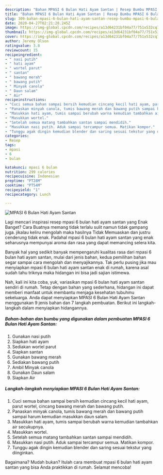 ```yaml
---
description: "Bahan MPASI 6 Bulan Hati Ayam Santan | Resep Bumbu MPASI 6 Bulan Hati Ayam Santan Yang Menggugah Selera"
title: "Bahan MPASI 6 Bulan Hati Ayam Santan | Resep Bumbu MPASI 6 Bulan Hati Ayam Santan Yang Menggugah Selera"
slug: 309-bahan-mpasi-6-bulan-hati-ayam-santan-resep-bumbu-mpasi-6-bulan-hati-ayam-santan-yang-menggugah-selera
date: 2020-04-27T02:21:28.245Z
image: https://img-global.cpcdn.com/recipes/a13d64231bf04a77/751x532cq70/mpasi-6-bulan-hati-ayam-santan-foto-resep-utama.jpg
thumbnail: https://img-global.cpcdn.com/recipes/a13d64231bf04a77/751x532cq70/mpasi-6-bulan-hati-ayam-santan-foto-resep-utama.jpg
cover: https://img-global.cpcdn.com/recipes/a13d64231bf04a77/751x532cq70/mpasi-6-bulan-hati-ayam-santan-foto-resep-utama.jpg
author: Jeremy Olson
ratingvalue: 3.8
reviewcount: 15
recipeingredient:
- " nasi putih"
- " hati ayam"
- " wortel parut"
- " santan"
- " bawang merah"
- " bawang putih"
- " Minyak canola"
- " Daun salam"
- " Air"
recipeinstructions:
- "Cuci semua bahan sampai bersih kemudian cincang kecil hati ayam, parut wortel, cincang bawang merah dan bawang putih."
- "Panaskan minyak canola, tumis bawang merah dan bawang putih sampai harum kemudian masukkan daun salam."
- "Masukkan hati ayam, tumis sampai berubah warna kemudian tambahkan air secukupnya."
- "Masukkan wortel."
- "Setelah semua matang tambahkan santan sampai mendidih."
- "Masukkan nasi putih. Aduk sampai tercampur semua. Matikan kompor."
- "Tunggu agak dingin kemudian blender dan saring sesuai tekstur yang diinginkan."
categories:
- Resep
tags:
- mpasi
- 6
- bulan

katakunci: mpasi 6 bulan 
nutrition: 299 calories
recipecuisine: Indonesian
preptime: "PT28M"
cooktime: "PT54M"
recipeyield: "1"
recipecategory: Lunch

---
```



![MPASI 6 Bulan Hati Ayam Santan](https://img-global.cpcdn.com/recipes/a13d64231bf04a77/751x532cq70/mpasi-6-bulan-hati-ayam-santan-foto-resep-utama.jpg)

Lagi mencari inspirasi resep mpasi 6 bulan hati ayam santan yang Enak Banget? Cara Buatnya memang tidak terlalu sulit namun tidak gampang juga. jikalau keliru mengolah maka hasilnya Tidak Memuaskan dan justru cenderung tidak enak. Padahal mpasi 6 bulan hati ayam santan yang enak seharusnya mempunyai aroma dan rasa yang dapat memancing selera kita.



Banyak hal yang sedikit banyak mempengaruhi kualitas rasa dari mpasi 6 bulan hati ayam santan, mulai dari jenis bahan, kedua pemilihan bahan segar sampai cara mengolah dan menyajikannya. Tak perlu pusing jika mau menyiapkan mpasi 6 bulan hati ayam santan enak di rumah, karena asal sudah tahu triknya maka hidangan ini bisa jadi sajian istimewa.


Nah, kali ini kita coba, yuk, variasikan mpasi 6 bulan hati ayam santan sendiri di rumah. Tetap dengan bahan yang sederhana, hidangan ini dapat memberi manfaat untuk membantu menjaga kesehatan tubuhmu sekeluarga. Anda dapat menyiapkan MPASI 6 Bulan Hati Ayam Santan menggunakan 9 jenis bahan dan 7 langkah pembuatan. Berikut ini langkah-langkah dalam menyiapkan hidangannya.

<!--inarticleads1-->

##### Bahan-bahan dan bumbu yang digunakan dalam pembuatan MPASI 6 Bulan Hati Ayam Santan:

1. Gunakan  nasi putih
1. Siapkan  hati ayam
1. Sediakan  wortel parut
1. Siapkan  santan
1. Gunakan  bawang merah
1. Sediakan  bawang putih
1. Ambil  Minyak canola
1. Gunakan  Daun salam
1. Siapkan  Air




<!--inarticleads2-->

##### Langkah-langkah menyiapkan MPASI 6 Bulan Hati Ayam Santan:

1. Cuci semua bahan sampai bersih kemudian cincang kecil hati ayam, parut wortel, cincang bawang merah dan bawang putih.
1. Panaskan minyak canola, tumis bawang merah dan bawang putih sampai harum kemudian masukkan daun salam.
1. Masukkan hati ayam, tumis sampai berubah warna kemudian tambahkan air secukupnya.
1. Masukkan wortel.
1. Setelah semua matang tambahkan santan sampai mendidih.
1. Masukkan nasi putih. Aduk sampai tercampur semua. Matikan kompor.
1. Tunggu agak dingin kemudian blender dan saring sesuai tekstur yang diinginkan.




Bagaimana? Mudah bukan? Itulah cara membuat mpasi 6 bulan hati ayam santan yang bisa Anda praktikkan di rumah. Selamat mencoba!
